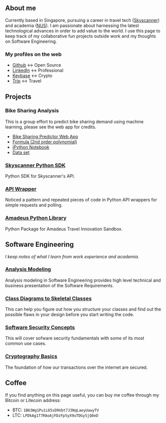 ## About me

Currently based in Singapore, pursuing a career in travel tech ([Skyscanner](https://www.skyscanner.net/)) and academia ([NUS](http://www.nus.edu.sg/)).
I am passionate about harnessing the latest technological advances in order to add value to the world.
I use this page to keep track of my collaborative fun projects outside work and my thoughts on Software Engineering.


### My profiles on the web
- [Github](https://github.com/ardydedase) <-> Open Source
- [LinkedIn](https://www.linkedin.com/in/ardydedase) <-> Professional
- [Keybase](https://keybase.io/ardydedase) <-> Crypto
- [Trip](https://www.trip.skyscanner.com/user/ardy-dedase) <-> Travel

## Projects

### Bike Sharing Analysis

This is a group effort to predict bike sharing demand using machine learning, please see the web app for credits.

- [Bike Sharing Predictor Web App](https://ardydedase.github.io/bike-sharing-predictor/index.html)
- [Formula (2nd order polynomial)](https://github.com/ardydedase/ardydedase.github.io/blob/master/bike-sharing-predictor/script.js#L31)
- [iPython Notebook](https://github.com/ardydedase/bike-sharing-analysis/blob/master/bike-sharing.ipynb)
- [Data set](https://github.com/ardydedase/bike-sharing-analysis/tree/master/Bike-Sharing-Dataset)

### [Skyscanner Python SDK](https://github.com/Skyscanner/skyscanner-python-sdk)
Python SDK for Skyscanner's API.

### [API Wrapper](https://github.com/ardydedase/apiwrapper)
Noticed a pattern and repeated pieces of code in Python API wrappers for simple requests and polling.

### [Amadeus Python Library](https://github.com/ardydedase/amadeus-python)
Python Package for Amadeus Travel Innovation Sandbox.


## Software Engineering
*I keep notes of what I learn from work experience and academia.*

### [Analysis Modeling](https://github.com/ardydedase/ardydedase.github.io/blob/master/content/software-engineering/analysis-modeling.md#analysis-modeling)
Analysis modeling in Software Engineering provides high level technical and business presentation of the Software Requirements.

### [Class Diagrams to Skeletal Classes](https://github.com/ardydedase/ardydedase.github.io/blob/master/content/software-engineering/class-diagrams-to-skeletal-classes.md#class-diagrams-to-skeletal-classes)
This can help you figure out how you structure your classes and find out the possible flaws in your design before you start writing the code.

### [Software Security Concepts](https://github.com/ardydedase/ardydedase.github.io/blob/master/content/software-engineering/security-concepts.md#software-security-concepts)
This will cover sofware security fundamentals with some of its most common use cases.

### [Cryptography Basics](https://github.com/ardydedase/ardydedase.github.io/blob/master/content/software-engineering/cryptography.md#cryptography)
The foundation of how our transactions over the internet are secured.

## Coffee

If you find anything on this page useful, you can buy me coffee through my Bitcoin or Litecoin address:

- BTC: `1B63Wg1Pu1i65sD9Ubt7J3NqLaeyUawyTV`
- LTC: `LPDkAg1T7RAoAjFDzFp5yX9uTDGySjQ8eD`